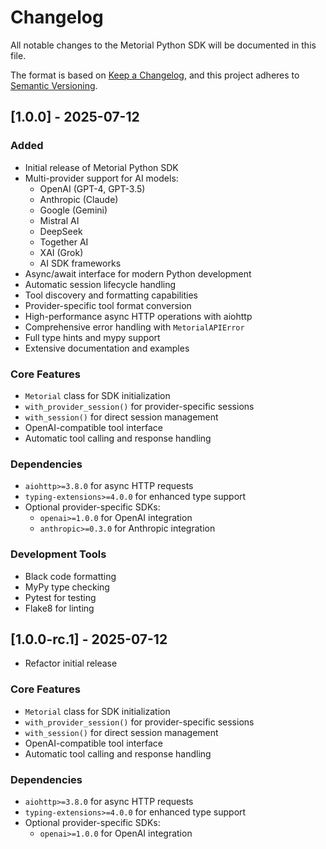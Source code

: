 # Changelog

All notable changes to the Metorial Python SDK will be documented in this file.

The format is based on [Keep a Changelog](https://keepachangelog.com/en/1.0.0/),
and this project adheres to [Semantic Versioning](https://semver.org/spec/v2.0.0.html).

## [1.0.0] - 2025-07-12

### Added

- Initial release of Metorial Python SDK
- Multi-provider support for AI models:
  - OpenAI (GPT-4, GPT-3.5)
  - Anthropic (Claude)
  - Google (Gemini)
  - Mistral AI
  - DeepSeek
  - Together AI
  - XAI (Grok)
  - AI SDK frameworks
- Async/await interface for modern Python development
- Automatic session lifecycle handling
- Tool discovery and formatting capabilities
- Provider-specific tool format conversion
- High-performance async HTTP operations with aiohttp
- Comprehensive error handling with `MetorialAPIError`
- Full type hints and mypy support
- Extensive documentation and examples

### Core Features

- `Metorial` class for SDK initialization
- `with_provider_session()` for provider-specific sessions
- `with_session()` for direct session management
- OpenAI-compatible tool interface
- Automatic tool calling and response handling

### Dependencies

- `aiohttp>=3.8.0` for async HTTP requests
- `typing-extensions>=4.0.0` for enhanced type support
- Optional provider-specific SDKs:
  - `openai>=1.0.0` for OpenAI integration
  - `anthropic>=0.3.0` for Anthropic integration

### Development Tools

- Black code formatting
- MyPy type checking
- Pytest for testing
- Flake8 for linting

## [1.0.0-rc.1] - 2025-07-12

- Refactor initial release

### Core Features

- `Metorial` class for SDK initialization
- `with_provider_session()` for provider-specific sessions
- `with_session()` for direct session management
- OpenAI-compatible tool interface
- Automatic tool calling and response handling

### Dependencies

- `aiohttp>=3.8.0` for async HTTP requests
- `typing-extensions>=4.0.0` for enhanced type support
- Optional provider-specific SDKs:
  - `openai>=1.0.0` for OpenAI integration
